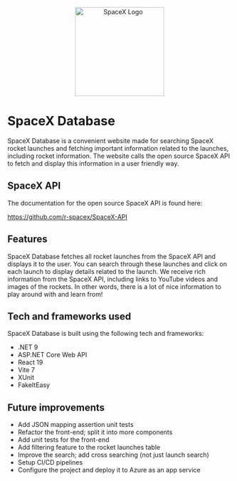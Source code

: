 <p align="center">
  <img src="public/spacex-logo.png" alt="SpaceX Logo" width="200"/>
</p>

# SpaceX Database
SpaceX Database is a convenient website made for searching SpaceX rocket launches and fetching important information related to the launches, including rocket information. The website calls the open source SpaceX API to fetch and display this information in a user friendly way.

## SpaceX API
The documentation for the open source SpaceX API is found here:

https://github.com/r-spacex/SpaceX-API

## Features
SpaceX Database fetches all rocket launches from the SpaceX API and displays it to the user. You can search through these launches and click on each launch to display details related to the launch. We receive rich information from the SpaceX API, including links to YouTube videos and images of the rockets. In other words, there is a lot of nice information to play around with and learn from!

## Tech and frameworks used
SpaceX Database is built using the following tech and frameworks:

- .NET 9
- ASP.NET Core Web API
- React 19
- Vite 7
- XUnit
- FakeItEasy

## Future improvements

- Add JSON mapping assertion unit tests
- Refactor the front-end; split it into more components
- Add unit tests for the front-end
- Add filtering feature to the rocket launches table
- Improve the search; add cross searching (not just launch search)
- Setup CI/CD pipelines
- Configure the project and deploy it to Azure as an app service

